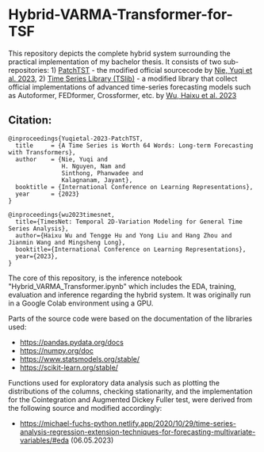 # Hybrid-VARMA-Transformer-for-TSF

This repository depicts the complete hybrid system surrounding the practical implementation of my bachelor thesis.
It consists of two sub-repositories: 1) [PatchTST](https://github.com/SamiHaddouti/PatchTST) - the modified official sourcecode by [Nie, Yuqi et al. 2023](https://github.com/yuqinie98/PatchTST), 2) [Time Series Library (TSlib)](https://github.com/SamiHaddouti/Time-Series-Library) - a modified library that collect official implementations of advanced time-series forecasting models such as Autoformer, FEDformer, Crossformer, etc. by [Wu, Haixu et al. 2023](https://github.com/thuml/Time-Series-Library)

## Citation:
```
@inproceedings{Yuqietal-2023-PatchTST,
  title     = {A Time Series is Worth 64 Words: Long-term Forecasting with Transformers},
  author    = {Nie, Yuqi and
               H. Nguyen, Nam and
               Sinthong, Phanwadee and 
               Kalagnanam, Jayant},
  booktitle = {International Conference on Learning Representations},
  year      = {2023}
}
```

```
@inproceedings{wu2023timesnet,
  title={TimesNet: Temporal 2D-Variation Modeling for General Time Series Analysis},
  author={Haixu Wu and Tengge Hu and Yong Liu and Hang Zhou and Jianmin Wang and Mingsheng Long},
  booktitle={International Conference on Learning Representations},
  year={2023},
}
```

The core of this repository, is the inference notebook "Hybrid_VARMA_Transformer.ipynb" which includes the EDA, training, evaluation and inference regarding the hybrid system. It was originally run in a Google Colab environment using a GPU.

Parts of the source code were based on the documentation of the libraries used:
- https://pandas.pydata.org/docs
- https://numpy.org/doc
- https://www.statsmodels.org/stable/
- https://scikit-learn.org/stable/

Functions used for exploratory data analysis such as plotting the distributions of the columns, checking stationarity, and the implementation for the Cointegration and Augmented Dickey Fuller test, were derived from the following source and modified accordingly:
- https://michael-fuchs-python.netlify.app/2020/10/29/time-series-analysis-regression-extension-techniques-for-forecasting-multivariate-variables/#eda (06.05.2023)
